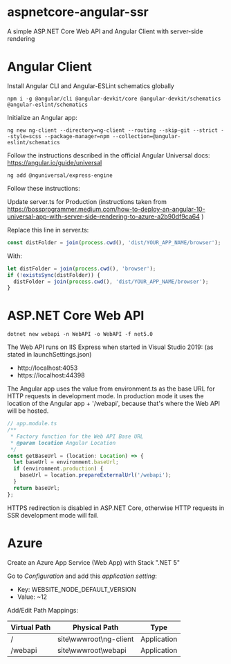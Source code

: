 # aspnetcore-angular-ssr

A simple ASP.NET Core Web API and Angular Client with server-side rendering

# Angular Client

Install Angular CLI and Angular-ESLint schematics globally

```
npm i -g @angular/cli @angular-devkit/core @angular-devkit/schematics @angular-eslint/schematics
```

Initialize an Angular app:

```
ng new ng-client --directory=ng-client --routing --skip-git --strict --style=scss --package-manager=npm --collection=@angular-eslint/schematics
```

Follow the instructions described in the official Angular Universal docs: https://angular.io/guide/universal

```
ng add @nguniversal/express-engine
```

Follow these instructions:

Update server.ts for Production (instructions taken from https://bossprogrammer.medium.com/how-to-deploy-an-angular-10-universal-app-with-server-side-rendering-to-azure-a2b90df9ca64 )

Replace this line in server.ts:

```ts
const distFolder = join(process.cwd(), 'dist/YOUR_APP_NAME/browser');
```

With:

```ts
let distFolder = join(process.cwd(), 'browser');
if (!existsSync(distFolder)) {
  distFolder = join(process.cwd(), 'dist/YOUR_APP_NAME/browser');
}
```

# ASP.NET Core Web API

```
dotnet new webapi -n WebAPI -o WebAPI -f net5.0
```

The Web API runs on IIS Express when started in Visual Studio 2019: (as stated in launchSettings.json)

- http://localhost:4053
- https://localhost:44398

The Angular app uses the value from environment.ts as the base URL for HTTP requests in development mode.
In production mode it uses the location of the Angular app + '/webapi', because that's where the Web API will be hosted.

```ts
// app.module.ts
/**
 * Factory function for the Web API Base URL
 * @param location Angular Location
 */
const getBaseUrl = (location: Location) => {
  let baseUrl = environment.baseUrl;
  if (environment.production) {
    baseUrl = location.prepareExternalUrl('/webapi');
  }
  return baseUrl;
};
```

HTTPS redirection is disabled in ASP.NET Core, otherwise HTTP requests in SSR development mode will fail.

# Azure

Create an Azure App Service (Web App) with Stack ".NET 5"

Go to _Configuration_ and add this _application setting_:

- Key: WEBSITE_NODE_DEFAULT_VERSION
- Value: ~12

Add/Edit Path Mappings:

| Virtual Path | Physical Path          | Type        |
| ------------ | ---------------------- | ----------- |
| /            | site\wwwroot\ng-client | Application |
| /webapi      | site\wwwroot\webapi    | Application |
